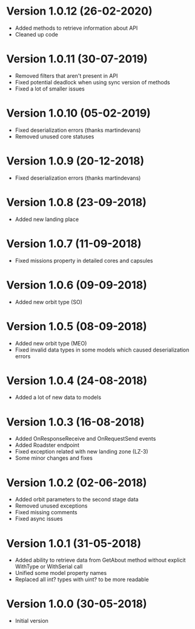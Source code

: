 # Version 1.0.12 (26-02-2020)
 * Added methods to retrieve information about API
 * Cleaned up code

# Version 1.0.11 (30-07-2019)
 * Removed filters that aren't present in API
 * Fixed potential deadlock when using sync version of methods
 * Fixed a lot of smaller issues

# Version 1.0.10 (05-02-2019)
 * Fixed deserialization errors (thanks martindevans)
 * Removed unused core statuses

# Version 1.0.9 (20-12-2018)
 * Fixed deserialization errors (thanks martindevans)

# Version 1.0.8 (23-09-2018)
 * Added new landing place

# Version 1.0.7 (11-09-2018)
 * Fixed missions property in detailed cores and capsules

# Version 1.0.6 (09-09-2018)
 * Added new orbit type (SO)

# Version 1.0.5 (08-09-2018)
 * Added new orbit type (MEO)
 * Fixed invalid data types in some models which caused deserialization errors

# Version 1.0.4 (24-08-2018)
 * Added a lot of new data to models

# Version 1.0.3 (16-08-2018)
 * Added OnResponseReceive and OnRequestSend events
 * Added Roadster endpoint
 * Fixed exception related with new landing zone (LZ-3)
 * Some minor changes and fixes

# Version 1.0.2 (02-06-2018)
 * Added orbit parameters to the second stage data
 * Removed unused exceptions
 * Fixed missing comments
 * Fixed async issues

# Version 1.0.1 (31-05-2018)
 * Added ability to retrieve data from GetAbout method without explicit WithType or WithSerial call
 * Unified some model property names
 * Replaced all int? types with uint? to be more readable

# Version 1.0.0 (30-05-2018)
 * Initial version